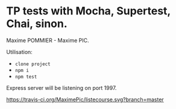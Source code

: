 # TP tests with Mocha, Supertest, Chai, sinon.

Maxime POMMIER - Maxime PIC.


Utilisation:
* `clone project`
* `npm i`
* `npm test`

Express server will be listening on port 1997.

https://travis-ci.org/MaximePic/listecourse.svg?branch=master
